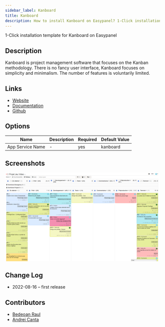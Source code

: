 ```yaml
---
sidebar_label: Kanboard
title: Kanboard
description: How to install Kanboard on Easypanel? 1-Click installation template for Kanboard on Easypanel
---
```


<!-- generated -->

1-Click installation template for Kanboard on Easypanel

## Description

Kanboard is project management software that focuses on the Kanban methodology. There is no fancy user interface, Kanboard focuses on simplicity and minimalism. The number of features is voluntarily limited.

## Links

- [Website](https://kanboard.org/)
- [Documentation](https://docs.kanboard.org/en/latest/)
- [Github](https://github.com/kanboard/kanboard)

## Options

Name | Description | Required | Default Value
-|-|-|-
App Service Name | - | yes | kanboard

## Screenshots

![Kanboard Screenshot](./assets/screenshot.png)

## Change Log

- 2022-08-16 – first release

## Contributors

- [Bedeoan Raul](https://github.com/bedeoan)
- [Andrei Canta](https://github.com/deiucanta)

